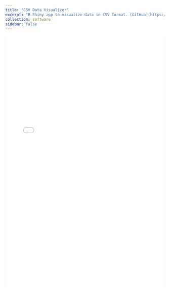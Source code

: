 ```yaml
---
title: "CSV Data Visualizer"
excerpt: "R Shiny app to visualize data in CSV format. [GitHub](https://github.com/mtillman14/CSV-Data-Visualizer)"
collection: software
sidebar: false
---
```


<div style="width: 100%; height: 800px;">
  <iframe src="/assets/shinylive/csv_data_visualizer/index.html" style="width: 100%; height: 100%; border: none;"></iframe>
</div>